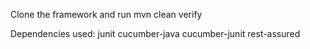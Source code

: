 Clone the framework and run mvn clean verify

Dependencies used: 
junit
cucumber-java
cucumber-junit
rest-assured
